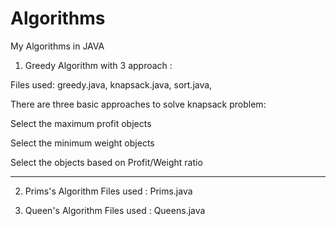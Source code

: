 # Algorithms
My Algorithms in JAVA
 
 1. Greedy Algorithm with 3 approach : 
 
 Files used: greedy.java, knapsack.java, sort.java, 
 
 There are three basic approaches to solve knapsack problem:
 
 Select the maximum profit objects
 
 Select the minimum weight objects
 
 Select the objects based on Profit/Weight ratio
 
 -------------------------------------------------- 
 2.  Prims's Algorithm 
  Files used : Prims.java
 
 3.  Queen's Algorithm
  Files used : Queens.java
  
